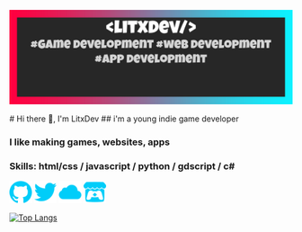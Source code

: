 ![Banner](https://github.com/LitxDev/LitxDev/blob/master/banner.png)
<div>
  # Hi there 👋, I'm LitxDev
  ## i'm a young indie game developer

  ### I like making games, websites, apps

  ### Skills: html/css / javascript / python / gdscript / c#

  [<img src='https://github.com/LitxDev/LitxDev/blob/master/github.svg' alt='github' height='40'>](https://github.com/LitxDev)
  [<img src='https://github.com/LitxDev/LitxDev/blob/master/twitter.svg' alt='twitter' height='40'>](https://twitter.com/Litxdev)
  [<img src='https://github.com/LitxDev/LitxDev/blob/master/icloud.svg' alt='website' height='40'>](https://litxdev.tk)
  [<img src='https://github.com/LitxDev/LitxDev/blob/master/itch-dot-io.svg' alt='itch-dot-io' height='40'>](https://litxdev.itch.io/)

  [![Top Langs](https://github-readme-stats.vercel.app/api/top-langs/?username=LitxDev&theme=react)](https://github.com/anuraghazra/github-readme-stats)

